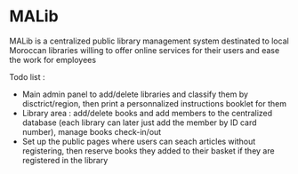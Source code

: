 # MALib
MALib is a centralized public library management system destinated to local Moroccan libraries willing to offer online services for their users and ease the work for employees


Todo list :
- Main admin panel to add/delete libraries and classify them by disctrict/region, then print a personnalized instructions booklet for them
- Library area : add/delete books and add members to the centralized database (each library can later just add the member by ID card number), manage books check-in/out
- Set up the public pages where users can seach articles without registering, then reserve books they added to their basket if they are registered in the library
